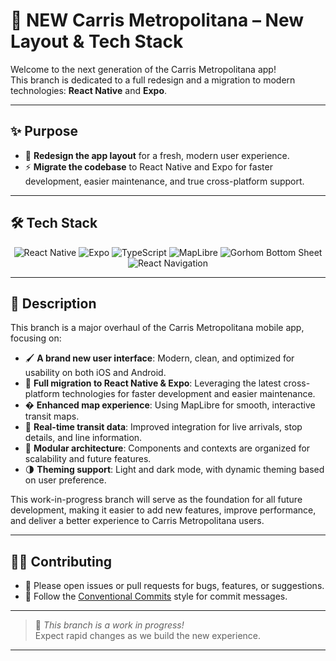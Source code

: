 
# 🚀 NEW Carris Metropolitana  – New Layout & Tech Stack

Welcome to the next generation of the Carris Metropolitana app!  
This branch is dedicated to a full redesign and a migration to modern technologies: **React Native** and **Expo**.

---

## ✨ Purpose

- 🎨 **Redesign the app layout** for a fresh, modern user experience.
- ⚡ **Migrate the codebase** to React Native and Expo for faster development, easier maintenance, and true cross-platform support.

---

## 🛠️ Tech Stack

<p align="center">
  <img alt="React Native" src="https://img.shields.io/badge/React_Native-20232A?style=for-the-badge&logo=react&logoColor=61DAFB" />
  <img alt="Expo" src="https://img.shields.io/badge/Expo-1B1F23?style=for-the-badge&logo=expo&logoColor=white" />
  <img alt="TypeScript" src="https://img.shields.io/badge/TypeScript-3178C6?style=for-the-badge&logo=typescript&logoColor=white" />
  <img alt="MapLibre" src="https://img.shields.io/badge/MapLibre-1A1A1A?style=for-the-badge&logo=mapbox&logoColor=00C2FF" />
  <img alt="Gorhom Bottom Sheet" src="https://img.shields.io/badge/Gorhom_Bottom_Sheet-4B32C3?style=for-the-badge&logo=react&logoColor=white" />
  <img alt="React Navigation" src="https://img.shields.io/badge/React_Navigation-20232A?style=for-the-badge&logo=react&logoColor=white" />
</p>

---

## 🧩 Description

This branch is a major overhaul of the Carris Metropolitana mobile app, focusing on:

- 🖌️ **A brand new user interface**: Modern, clean, and optimized for usability on both iOS and Android.
- 📱 **Full migration to React Native & Expo**: Leveraging the latest cross-platform technologies for faster development and easier maintenance.
- �️ **Enhanced map experience**: Using MapLibre for smooth, interactive transit maps.
- 🚌 **Real-time transit data**: Improved integration for live arrivals, stop details, and line information.
- 🧩 **Modular architecture**: Components and contexts are organized for scalability and future features.
- 🌗 **Theming support**: Light and dark mode, with dynamic theming based on user preference.

This work-in-progress branch will serve as the foundation for all future development, making it easier to add new features, improve performance, and deliver a better experience to Carris Metropolitana users.

---

## 🧑‍💻 Contributing

- 🐛 Please open issues or pull requests for bugs, features, or suggestions.
- 📝 Follow the [Conventional Commits](https://www.conventionalcommits.org/) style for commit messages.

---

> 🚧 _This branch is a work in progress!_  
> Expect rapid changes as we build the new experience.

---
